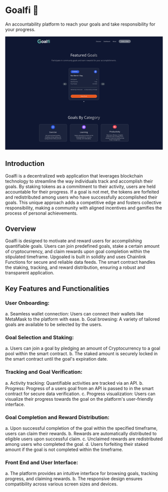 # Goalfi 🏁
An accountability platform to reach your goals and take responsibility for your progress.

![Alt text](client/images/goalfi.png)

## Introduction
Goalfi is a decentralized web application that leverages blockchain technology to streamline the way individuals track and accomplish their goals. 
By staking tokens as a commitment to their activity, users are held accountable for their progress. If a goal is not met, the tokens are forfeited and redistributed among users who have successfully accomplished their goals. 
This unique approach adds a competitive edge and fosters collective responsibility, making a community with aligned incentives and gamifies the process of personal achievements.

## Overview
Goalfi is designed to motivate and reward users for accomplishing quantifiable goals. Users can join predefined goals, stake a certain amount of cryptocurrency, and claim rewards upon goal completion within the stipulated timeframe.
Upgoaled is built in solidity and uses Chainlink Functions for secure and reliable data feeds. The smart contract handles the staking, tracking, and reward distribution, ensuring a robust and transparent application.

## Key Features and Functionalities
### User Onboarding:
a. Seamless wallet connection: Users can connect their wallets like MetaMask to the platform with ease.
b. Goal browsing: A variety of tailored goals are available to be selected by the users.

### Goal Selection and Staking:
a. Users can join a goal by pledging an amount of Cryptocurrency to a goal pool within the smart contract.
b. The staked amount is securely locked in the smart contract until the goal's expiration date.

### Tracking and Goal Verification:
a. Activity tracking: Quantifiable activities are tracked via an API.
b. Progress: Progress of a users goal from an API is passed to in the smart contract for secure data verification.
c. Progress visualization: Users can visualize their progress towards the goal on the platform's user-friendly interface.

### Goal Completion and Reward Distribution:
a. Upon successful completion of the goal within the specified timeframe, users can claim their rewards.
b. Rewards are automatically distributed to eligible users upon successful claim.
c. Unclaimed rewards are redistributed among users who completed the goal.
d. Users forfeiting their staked amount if the goal is not completed within the timeframe.

### Front End and User Interface:
a. The platform provides an intuitive interface for browsing goals, tracking progress, and claiming rewards.
b. The responsive design ensures compatibility across various screen sizes and devices.
